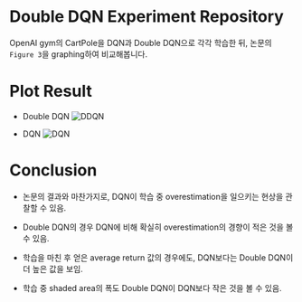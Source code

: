# Double DQN Experiment Repository

OpenAI gym의 CartPole을 DQN과 Double DQN으로 각각 학습한 뒤, 논문의 <code>Figure 3</code>을 graphing하여 비교해봅니다.

# Plot Result

- Double DQN ![DDQN](https://user-images.githubusercontent.com/79636473/156908589-24be029a-3ce1-4006-b862-e73fcf9fb49f.png)

- DQN ![DQN](https://user-images.githubusercontent.com/79636473/156908590-9218d3df-13b3-4922-b2bd-c0e90c4b6d0e.png)

# Conclusion

- 논문의 결과와 마찬가지로, DQN이 학습 중 overestimation을 일으키는 현상을 관찰할 수 있음.

- Double DQN의 경우 DQN에 비해 확실히 overestimation의 경향이 적은 것을 볼 수 있음.

- 학습을 마친 후 얻은 average return 값의 경우에도, DQN보다는 Double DQN이 더 높은 값을 보임.

- 학습 중 shaded area의 폭도 Double DQN이 DQN보다 작은 것을 볼 수 있음.
